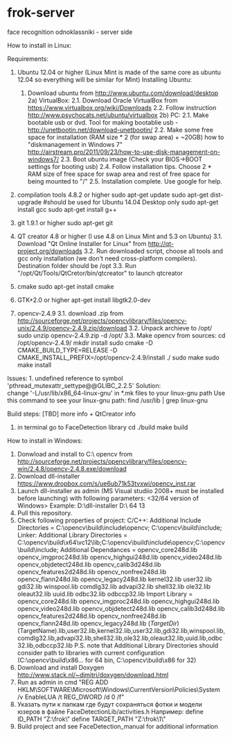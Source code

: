 frok-server
===========

face recognition odnoklassniki - server side

How to install in Linux:

Requirements:
1. Ubuntu 12.04 or higher (Linux Mint is made of the same core as ubuntu 12.04 so everything will be similar for Mint)
	Installing Ubuntu:
	1) Download ubuntu from http://www.ubuntu.com/download/desktop
	2a) VirtualBox:
		2.1. Download Oracle VirtualBox from https://www.virtualbox.org/wiki/Downloads
		2.2. Follow instruction http://www.psychocats.net/ubuntu/virtualbox
	2b) PC:
		2.1. Make bootable usb or dvd. Tool for making bootablie usb - http://unetbootin.net/download-unetbootin/
		2.2. Make some free space for installation (RAM size * 2 (for swap area) + ~20GB)
			how to "diskmanagement in Windows 7" http://airstream.pro/2011/09/23/how-to-use-disk-management-on-windows7/
		2.3. Boot ubuntu image (Check your BIOS->BOOT settings for booting usb)
		2.4. Follow installation tips. Choose 2 * RAM size of free space for swap area and rest of free space for being mounted to "/"
		2.5. Installation complete. Use google for help.
2. compilation tools 4.8.2 or higher
	sudo apt-get update
	sudo apt-get dist-upgrade	#should be used for Ubuntu 14.04 Desktop only
	sudo apt-get install gcc
	sudo apt-get install g++
3. git 1.9.1 or higher
	sudo apt-get git
4. QT creator 4.8 or higher (I use 4.8 on Linux Mint and 5.3 on Ubuntu)
	3.1. Download "Qt Online Installer for Linux" from http://qt-project.org/downloads
	3.2. Run downloaded script, choose all tools and gcc only installation (we don't need cross-platform compilers). Destination folder should be /opt
	3.3. Run "/opt/Qt/Tools/QtCretor/bin/qtcreator" to launch qtcreator

5. cmake
	sudo apt-get install cmake
6. GTK+2.0 or higher
	apt-get install libgtk2.0-dev
7. opencv-2.4.9
	3.1. download .zip from http://sourceforge.net/projects/opencvlibrary/files/opencv-unix/2.4.9/opencv-2.4.9.zip/download
	3.2. Unpack archieve to /opt/
		sudo unzip opencv-2.4.9.zip -d /opt/
	3.3. Make opencv from sources:
		cd /opt/opencv-2.4.9/
		mkdir install
		sudo cmake -D CMAKE_BUILD_TYPE=RELEASE -D CMAKE_INSTALL_PREFIX=/opt/opencv-2.4.9/install ./
		sudo make
		sudo make install

Issues:
	1. undefined reference to symbol 'pthread_mutexattr_settype@@GLIBC_2.2.5'
		Solution: 	
			change '-L/usr/lib/x86_64-linux-gnu' in *.mk files to your linux-gnu path
			Use this command to see your linux-gnu path:
				find /usr/lib | grep linux-gnu

Build steps:        [TBD] more info + QtCreator info
1. in terminal go to FaceDetection library
    cd ./build
    make build 

How to install in Windows:
1. Donwload and install to C:\ opencv from http://sourceforge.net/projects/opencvlibrary/files/opencv-win/2.4.8/opencv-2.4.8.exe/download
2. Download dll-installer https://www.dropbox.com/s/ue6ub71k53tvxwi/opencv_inst.rar
3. Launch dll-installer as admin (MS Visual studiio 2008+ must be installed before launching) with following parameters:
    <path to dll-installer> <32/64 version of Windows> <MS Visual studio version>
        Example: D:\dll-installer D:\ 64 13
4. Pull this repository.
5. Check following properties of project:
    C/C++: 
        Additional Include Directories = C:\opencv\build\include\opencv; C:\opencv\build\include;
    Linker:
        Additional Library Directories = C:\opencv\build\x64\vc12\lib;C:\opencv\build\include\opencv;C:\opencv\build\include;
        Additional Dependances = opencv_core248d.lib opencv_imgproc248d.lib opencv_highgui248d.lib opencv_video248d.lib opencv_objdetect248d.lib opencv_calib3d248d.lib opencv_features2d248d.lib opencv_nonfree248d.lib opencv_flann248d.lib opencv_legacy248d.lib kernel32.lib user32.lib gdi32.lib winspool.lib comdlg32.lib advapi32.lib shell32.lib ole32.lib oleaut32.lib uuid.lib odbc32.lib odbccp32.lib
        Import Library = opencv_core248d.lib opencv_imgproc248d.lib opencv_highgui248d.lib opencv_video248d.lib opencv_objdetect248d.lib opencv_calib3d248d.lib opencv_features2d248d.lib opencv_nonfree248d.lib opencv_flann248d.lib opencv_legacy248d.lib $(TargetDir)$(TargetName).lib,user32.lib,kernel32.lib,user32.lib,gdi32.lib,winspool.lib,comdlg32.lib,advapi32.lib,shell32.lib,ole32.lib,oleaut32.lib,uuid.lib,odbc32.lib,odbccp32.lib
    P.S. note that Additional Library Directories should consider path to libraries with current configuration (C:\opencv\build\x86... for 64 bin, C:\opencv\build\x86 for 32)
6. Download and install Doxygen http://www.stack.nl/~dimitri/doxygen/download.html
7. Run as admin in cmd
    "REG ADD HKLM\SOFTWARE\Microsoft\Windows\CurrentVersion\Policies\System /v EnableLUA /t REG_DWORD /d 0 /f"
8.  Указать пути к папкам где будут сохраняться фотки и модели юзеров в файле FaceDetectionLib/activities.h
    Например:
    define ID_PATH				"Z:\\frok\\"
    define TARGET_PATH			"Z:\\frok\\1\\"
9. Build project and see FaceDetection_manual for additional information

